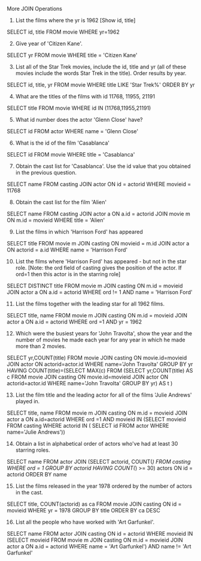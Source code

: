 More JOIN Operations

1. List the films where the yr is 1962 [Show id, title]

SELECT id, title
 FROM movie
 WHERE yr=1962

2. Give year of 'Citizen Kane'.

SELECT yr
 FROM movie
 WHERE title = 'Citizen Kane'

3. List all of the Star Trek movies, include the id, title and yr (all of these movies include the words Star Trek in the title). Order results by year.

SELECT id, title, yr
 FROM movie
 WHERE title LIKE 'Star Trek%'
 ORDER BY yr

4. What are the titles of the films with id 11768, 11955, 21191

SELECT title
 FROM movie
 WHERE id IN (11768,11955,21191)

5. What id number does the actor 'Glenn Close' have?

SELECT id
 FROM actor
 WHERE name = 'Glenn Close'

6. What is the id of the film 'Casablanca'

SELECT id
 FROM movie
 WHERE title = 'Casablanca'

7. Obtain the cast list for 'Casablanca'. Use the id value that you obtained in the previous question.

SELECT name
 FROM casting JOIN actor ON id = actorid
 WHERE movieid = 11768

8. Obtain the cast list for the film 'Alien'

SELECT name
 FROM casting JOIN actor a ON a.id = actorid
 JOIN movie m ON m.id = movieid
 WHERE title = 'Alien'

9. List the films in which 'Harrison Ford' has appeared

SELECT title
 FROM movie m JOIN casting ON movieid = m.id
 JOIN actor a ON actorid = a.id
 WHERE name = 'Harrison Ford'

10. List the films where 'Harrison Ford' has appeared - but not in the star role. [Note: the ord field of casting gives the position of the actor. If ord=1 then this actor is in the starring role]

SELECT DISTINCT title
 FROM movie m JOIN casting ON m.id = movieid
 JOIN actor a ON a.id = actorid
 WHERE ord != 1 AND name = 'Harrison Ford'

11. List the films together with the leading star for all 1962 films.

SELECT title, name
 FROM movie m JOIN casting ON m.id = movieid
 JOIN actor a ON a.id = actorid
 WHERE ord =1 AND yr = 1962

12. Which were the busiest years for 'John Travolta', show the year and the number of movies he made each year for any year in which he made more than 2 movies.

SELECT yr,COUNT(title) FROM
  movie JOIN casting ON movie.id=movieid
         JOIN actor   ON actorid=actor.id
WHERE name='John Travolta'
GROUP BY yr
HAVING COUNT(title)=(SELECT MAX(c) FROM
(SELECT yr,COUNT(title) AS c FROM
   movie JOIN casting ON movie.id=movieid
         JOIN actor   ON actorid=actor.id
 WHERE name='John Travolta'
 GROUP BY yr) AS t
)

13. List the film title and the leading actor for all of the films 'Julie Andrews' played in.

SELECT title, name FROM movie m JOIN casting ON m.id = movieid
JOIN actor a ON a.id=actorid WHERE ord =1 AND movieid IN (SELECT movieid FROM casting
WHERE actorid IN (
  SELECT id FROM actor
  WHERE name='Julie Andrews'))

14. Obtain a list in alphabetical order of actors who've had at least 30 starring roles.

SELECT name FROM actor JOIN (SELECT actorid, COUNT(*)
 FROM casting WHERE ord = 1
 GROUP BY actorid
 HAVING COUNT(*) >= 30) actors ON id = actorid ORDER BY name

15. List the films released in the year 1978 ordered by the number of actors in the cast.

SELECT title, COUNT(actorid) as ca
 FROM movie JOIN casting ON id = movieid
 WHERE yr = 1978 GROUP BY title
 ORDER BY ca DESC

16. List all the people who have worked with 'Art Garfunkel'.

SELECT name FROM actor
 JOIN casting ON id = actorid
 WHERE movieid IN (SELECT movieid
    FROM movie m JOIN casting ON m.id = movieid
    JOIN actor a ON a.id = actorid
    WHERE name = 'Art Garfunkel')
 AND name != 'Art Garfunkel'
